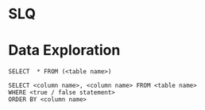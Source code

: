 # SLQ

# Data Exploration

```
SELECT  * FROM (<table name>)

SELECT <column name>, <column name> FROM <table name>
WHERE <true / false statement>
ORDER BY <column name>
```
